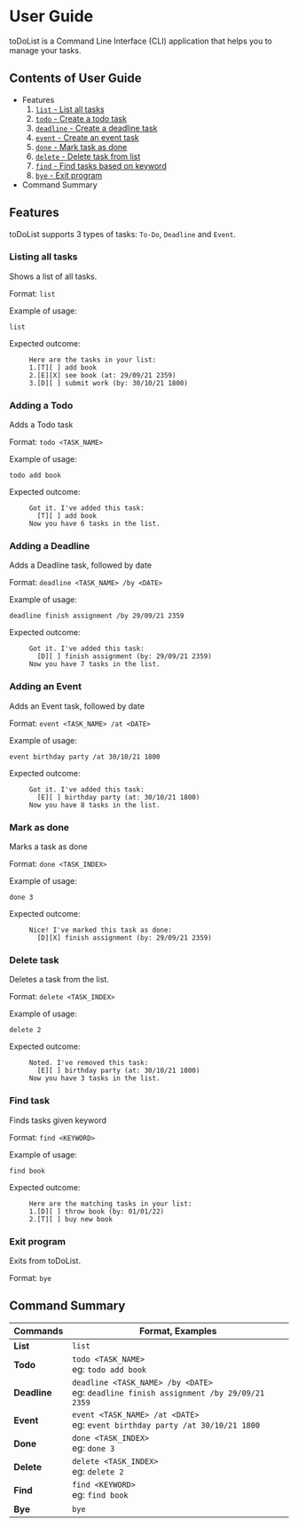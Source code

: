 # User Guide
toDoList is a Command Line Interface (CLI) application that 
helps you to manage your tasks.

## Contents of User Guide
- Features
  1. [`list` - List all tasks](#listing-all-tasks)
  2. [`todo` - Create a todo task](#adding-a-todo)
  3. [`deadline` - Create a deadline task](#adding-a-deadline)
  4. [`event` - Create an event task](#adding-an-event)
  5. [`done` - Mark task as done](#mark-as-done)
  6. [`delete` - Delete task from list](#delete-task)
  7. [`find` - Find tasks based on keyword](#find-task)
  8. [`bye` - Exit program](#exit-program)
- Command Summary

## Features 
toDoList supports 3 types of tasks: `To-Do`, `Deadline` and `Event`.

### Listing all tasks

Shows a list of all tasks.

Format: `list`

Example of usage:
```
list
```
Expected outcome:
```
     Here are the tasks in your list:
     1.[T][ ] add book
     2.[E][X] see book (at: 29/09/21 2359)
     3.[D][ ] submit work (by: 30/10/21 1800)
```

### Adding a Todo
Adds a Todo task

Format: `todo <TASK_NAME>`

Example of usage:
```
todo add book
```
Expected outcome:
```
     Got it. I've added this task:
       [T][ ] add book
     Now you have 6 tasks in the list.
```

### Adding a Deadline
Adds a Deadline task, followed by date

Format: `deadline <TASK_NAME> /by <DATE>`

Example of usage:
```
deadline finish assignment /by 29/09/21 2359
```
Expected outcome:
```
     Got it. I've added this task:
       [D][ ] finish assignment (by: 29/09/21 2359)
     Now you have 7 tasks in the list.
```

### Adding an Event
Adds an Event task, followed by date

Format: `event <TASK_NAME> /at <DATE>`

Example of usage:
```
event birthday party /at 30/10/21 1800
```
Expected outcome:
```
     Got it. I've added this task:
       [E][ ] birthday party (at: 30/10/21 1800)
     Now you have 8 tasks in the list.
```

### Mark as done
Marks a task as done

Format: `done <TASK_INDEX>`

Example of usage:
```
done 3
```
Expected outcome:
```
     Nice! I've marked this task as done:
       [D][X] finish assignment (by: 29/09/21 2359)
```       

### Delete task
Deletes a task from the list.

Format: `delete <TASK_INDEX>`

Example of usage:
```
delete 2
```
Expected outcome:
```
     Noted. I've removed this task:
       [E][ ] birthday party (at: 30/10/21 1800)
     Now you have 3 tasks in the list.
```       

### Find task
Finds tasks given keyword

Format: `find <KEYWORD>`

Example of usage:
```
find book
```
Expected outcome:
```
     Here are the matching tasks in your list:
     1.[D][ ] throw book (by: 01/01/22)
     2.[T][ ] buy new book
``` 


### Exit program
Exits from toDoList.

Format: `bye`

## Command Summary
|Commands|Format, Examples|
|---|---|
|**List**| `list`
|**Todo**| `todo <TASK_NAME>` <br> eg: `todo add book`
|**Deadline**| `deadline <TASK_NAME> /by <DATE>` <br> eg: `deadline finish assignment /by 29/09/21 2359`
|**Event**| `event <TASK_NAME> /at <DATE>` <br> eg: `event birthday party /at 30/10/21 1800`
|**Done**| `done <TASK_INDEX>` <br> eg: `done 3`
|**Delete**| `delete <TASK_INDEX>` <br> eg: `delete 2`
|**Find**| `find <KEYWORD>` <br> eg: `find book`
|**Bye**| `bye`



